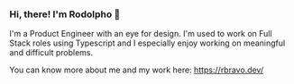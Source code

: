 ### Hi, there! I'm Rodolpho 👋

I'm a Product Engineer with an eye for design. I'm used to work on Full Stack roles using Typescript and I especially enjoy working on meaningful and difficult problems. 

You can know more about me and my work here: https://rbravo.dev/
